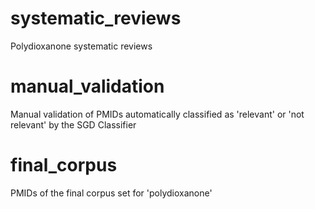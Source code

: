 # systematic_reviews
Polydioxanone systematic reviews

# manual_validation
Manual validation of PMIDs automatically classified as 'relevant' or 'not relevant' by the SGD Classifier

# final_corpus
PMIDs of the final corpus set for 'polydioxanone'
